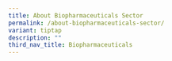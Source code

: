 ```yaml
---
title: About Biopharmaceuticals Sector
permalink: /about-biopharmaceuticals-sector/
variant: tiptap
description: ""
third_nav_title: Biopharmaceuticals
---
```


